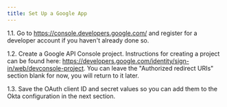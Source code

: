 ```yaml
---
title: Set Up a Google App
---
```


1.1. Go to <https://console.developers.google.com/> and register for a developer account if you haven't already done so.

1.2. Create a Google API Console project. Instructions for creating a project can be found here: <https://developers.google.com/identity/sign-in/web/devconsole-project>. You can leave the "Authorized redirect URIs" section blank for now, you will return to it later.

1.3. Save the OAuth client ID and secret values so you can add them to the Okta configuration in the next section.

<NextSectionLink/>

